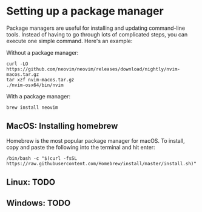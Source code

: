 # Setting up a package manager

Package managers are useful for installing and updating command-line tools. Instead of having to go through lots of complicated steps, you can execute one simple command. Here's an example:

Without a package manager:
```
curl -LO https://github.com/neovim/neovim/releases/download/nightly/nvim-macos.tar.gz
tar xzf nvim-macos.tar.gz
./nvim-osx64/bin/nvim
```

With a package manager:
```
brew install neovim
```

## MacOS: Installing homebrew

Homebrew is the most popular package manager for macOS. To install, copy and paste the following into the terminal and hit enter:

```
/bin/bash -c "$(curl -fsSL https://raw.githubusercontent.com/Homebrew/install/master/install.sh)"
```

## Linux: TODO

## Windows: TODO

<!-- give up, maybe -->
